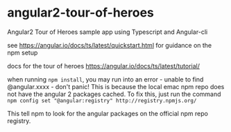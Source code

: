 # angular2-tour-of-heroes
Angular2 Tour of Heroes sample app using Typescript and Angular-cli

see https://angular.io/docs/ts/latest/quickstart.html for guidance on the npm setup

docs for the tour of heroes https://angular.io/docs/ts/latest/tutorial/

when running `npm install`, you may run into an error  - unable to find @angular.xxxx - don't panic!
This is because the local emac npm repo does not have the angular 2 packages cached.  To fix this, just run the command
`npm config set "@angular:registry" http://registry.npmjs.org/`

This tell npm to look for the angular packages on the official npm repo registry.
